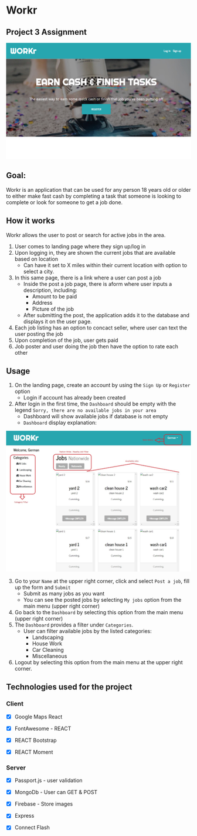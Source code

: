 # Workr
## Project 3 Assignment
![Landing Page](client/src/images/workr_landingPage.jpg) 

## Goal:
Workr is an application that can be used for any person 18 years old or older to either make fast cash by completing a task that someone is looking to complete or look for someone to get a job done. 

## How it works
Workr allows the user to post or search for active jobs in the area.

1. User comes to landing page where they sign up/log in
2. Upon logging in, they are shown the current jobs that are available based on location
   - Can have it set to X miles within their current location with option to select a city.
3. In this same page, there is a link where a user can post a job
   - Inside the post a job page, there is aform where user inputs a description, including:
      - Amount to be paid
      - Address
      - Picture of the job
   - After submitting the post, the application adds it to the database and displays it on the user page. 
4. Each job listing has an option to concact seller, where user can text the user posting the job
5. Upon completion of the job, user gets paid
6. Job poster and user doing the job then have the option to rate each other

## Usage
1. On the landing page, create an account by using the `Sign Up` or `Register` option 
   - Login if account has already been created
2. After login in the first time, the `Dashboard` should be empty with the legend `Sorry, there are no available jobs in your area` 
   - Dashboard will show available jobs if database is not empty
   - `Dashboard` display explanation:

![Dashboard](client/src/images/workr_dashboard.jpg) 

3. Go to your `Name` at the upper right corner, click and select `Post a job`, fill up the form and `Submit`
   - Submit as many jobs as you want
   - You can see the posted jobs by selecting `My jobs` option from the main menu (upper right corner)
4. Go back to the `Dashboard` by selecting this option from the main menu (upper right corner)
5. The `Dashboard` provides a filter under `Categories`. 
   - User can filter available jobs by the listed categories:
      * Landscaping
      * House Work
      * Car Cleaning
      * Miscellaneous 
6. Logout by selecting this option from the main menu at the upper right corner.

## Technologies used for the project

### Client
- [x] Google Maps React
- [x] FontAwesome - REACT
- [x] REACT Bootstrap
- [x] REACT Moment


### Server
- [x] Passport.js - user validation
- [x] MongoDb - User can GET & POST
- [x] Firebase - Store images
- [x] Express
- [x] Connect Flash




